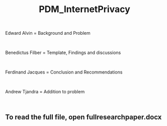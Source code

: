 <h1 align="center"> PDM_InternetPrivacy </h1>
<br>
<p> Edward Alvin = Background and Problem </p>
<br>
<p> Benedictus Filber = Template, Findings and discussions </p>
<br>
<p> Ferdinand Jacques = Conclusion and Recommendations </p>
<br>
<p> Andrew Tjandra = Addition to problem </p>
<br>
<h2> To read the full file, open fullresearchpaper.docx </h2>
